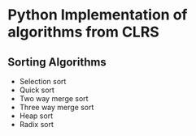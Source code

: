# Python Implementation of algorithms from CLRS 

## Sorting Algorithms  
* Selection sort  
* Quick sort 
* Two way merge sort
* Three way merge sort 
* Heap sort 
* Radix sort
